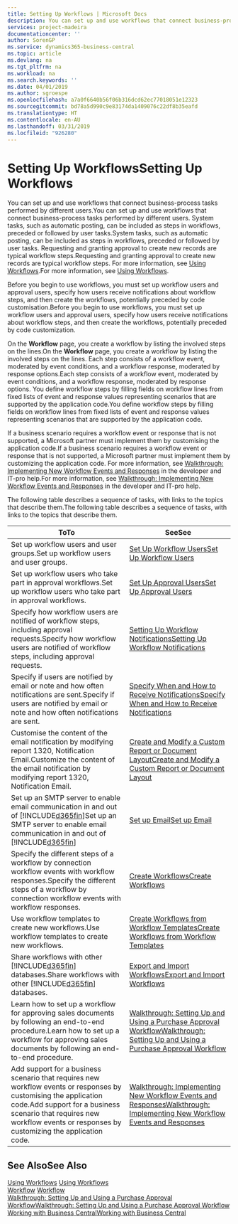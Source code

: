 ```yaml
---
title: Setting Up Workflows | Microsoft Docs
description: You can set up and use workflows that connect business-process tasks performed by different users. System tasks, such as automatic posting, can be included as steps in workflows, preceded or followed by user tasks. Requesting and granting approval to create new records are typical workflow steps.
services: project-madeira
documentationcenter: ''
author: SorenGP
ms.service: dynamics365-business-central
ms.topic: article
ms.devlang: na
ms.tgt_pltfrm: na
ms.workload: na
ms.search.keywords: ''
ms.date: 04/01/2019
ms.author: sgroespe
ms.openlocfilehash: a7a0f6640b56f06b316dcd62ec77018051e12323
ms.sourcegitcommit: bd78a5d990c9e83174da1409076c22df8b35eafd
ms.translationtype: HT
ms.contentlocale: en-AU
ms.lasthandoff: 03/31/2019
ms.locfileid: "926280"
---
```

# <a name="setting-up-workflows"></a><span data-ttu-id="2d8b6-105">Setting Up Workflows</span><span class="sxs-lookup"><span data-stu-id="2d8b6-105">Setting Up Workflows</span></span>
<span data-ttu-id="2d8b6-106">You can set up and use workflows that connect business-process tasks performed by different users.</span><span class="sxs-lookup"><span data-stu-id="2d8b6-106">You can set up and use workflows that connect business-process tasks performed by different users.</span></span> <span data-ttu-id="2d8b6-107">System tasks, such as automatic posting, can be included as steps in workflows, preceded or followed by user tasks.</span><span class="sxs-lookup"><span data-stu-id="2d8b6-107">System tasks, such as automatic posting, can be included as steps in workflows, preceded or followed by user tasks.</span></span> <span data-ttu-id="2d8b6-108">Requesting and granting approval to create new records are typical workflow steps.</span><span class="sxs-lookup"><span data-stu-id="2d8b6-108">Requesting and granting approval to create new records are typical workflow steps.</span></span> <span data-ttu-id="2d8b6-109">For more information, see [Using Workflows](across-use-workflows.md).</span><span class="sxs-lookup"><span data-stu-id="2d8b6-109">For more information, see [Using Workflows](across-use-workflows.md).</span></span>  

 <span data-ttu-id="2d8b6-110">Before you begin to use workflows, you must set up workflow users and approval users, specify how users receive notifications about workflow steps, and then create the workflows, potentially preceded by code customisation.</span><span class="sxs-lookup"><span data-stu-id="2d8b6-110">Before you begin to use workflows, you must set up workflow users and approval users, specify how users receive notifications about workflow steps, and then create the workflows, potentially preceded by code customization.</span></span>  

 <span data-ttu-id="2d8b6-111">On the **Workflow** page, you create a workflow by listing the involved steps on the lines.</span><span class="sxs-lookup"><span data-stu-id="2d8b6-111">On the **Workflow** page, you create a workflow by listing the involved steps on the lines.</span></span> <span data-ttu-id="2d8b6-112">Each step consists of a workflow event, moderated by event conditions, and a workflow response, moderated by response options.</span><span class="sxs-lookup"><span data-stu-id="2d8b6-112">Each step consists of a workflow event, moderated by event conditions, and a workflow response, moderated by response options.</span></span> <span data-ttu-id="2d8b6-113">You define workflow steps by filling fields on workflow lines from fixed lists of event and response values representing scenarios that are supported by the application code.</span><span class="sxs-lookup"><span data-stu-id="2d8b6-113">You define workflow steps by filling fields on workflow lines from fixed lists of event and response values representing scenarios that are supported by the application code.</span></span>  

 <span data-ttu-id="2d8b6-114">If a business scenario requires a workflow event or response that is not supported, a Microsoft partner must implement them by customising the application code.</span><span class="sxs-lookup"><span data-stu-id="2d8b6-114">If a business scenario requires a workflow event or response that is not supported, a Microsoft partner must implement them by customizing the application code.</span></span> <span data-ttu-id="2d8b6-115">For more information, see [Walkthrough: Implementing New Workflow Events and Responses](/dynamics-nav/Walkthrough--Implementing-New-Workflow-Events-and-Responses) in the developer and IT-pro help.</span><span class="sxs-lookup"><span data-stu-id="2d8b6-115">For more information, see [Walkthrough: Implementing New Workflow Events and Responses](/dynamics-nav/Walkthrough--Implementing-New-Workflow-Events-and-Responses) in the developer and IT-pro help.</span></span>

 <span data-ttu-id="2d8b6-116">The following table describes a sequence of tasks, with links to the topics that describe them.</span><span class="sxs-lookup"><span data-stu-id="2d8b6-116">The following table describes a sequence of tasks, with links to the topics that describe them.</span></span>  

|<span data-ttu-id="2d8b6-117">**To**</span><span class="sxs-lookup"><span data-stu-id="2d8b6-117">**To**</span></span>|<span data-ttu-id="2d8b6-118">**See**</span><span class="sxs-lookup"><span data-stu-id="2d8b6-118">**See**</span></span>|  
|------------|-------------|  
|<span data-ttu-id="2d8b6-119">Set up workflow users and user groups.</span><span class="sxs-lookup"><span data-stu-id="2d8b6-119">Set up workflow users and user groups.</span></span>|[<span data-ttu-id="2d8b6-120">Set Up Workflow Users</span><span class="sxs-lookup"><span data-stu-id="2d8b6-120">Set Up Workflow Users</span></span>](across-how-to-set-up-workflow-users.md)|  
|<span data-ttu-id="2d8b6-121">Set up workflow users who take part in approval workflows.</span><span class="sxs-lookup"><span data-stu-id="2d8b6-121">Set up workflow users who take part in approval workflows.</span></span>|[<span data-ttu-id="2d8b6-122">Set Up Approval Users</span><span class="sxs-lookup"><span data-stu-id="2d8b6-122">Set Up Approval Users</span></span>](across-how-to-set-up-approval-users.md)|  
|<span data-ttu-id="2d8b6-123">Specify how workflow users are notified of workflow steps, including approval requests.</span><span class="sxs-lookup"><span data-stu-id="2d8b6-123">Specify how workflow users are notified of workflow steps, including approval requests.</span></span>|[<span data-ttu-id="2d8b6-124">Setting Up Workflow Notifications</span><span class="sxs-lookup"><span data-stu-id="2d8b6-124">Setting Up Workflow Notifications</span></span>](across-setting-up-workflow-notifications.md)|  
|<span data-ttu-id="2d8b6-125">Specify if users are notified by email or note and how often notifications are sent.</span><span class="sxs-lookup"><span data-stu-id="2d8b6-125">Specify if users are notified by email or note and how often notifications are sent.</span></span>|[<span data-ttu-id="2d8b6-126">Specify When and How to Receive Notifications</span><span class="sxs-lookup"><span data-stu-id="2d8b6-126">Specify When and How to Receive Notifications</span></span>](across-how-to-specify-when-and-how-to-receive-notifications.md)|  
|<span data-ttu-id="2d8b6-127">Customise the content of the email notification by modifying report 1320, Notification Email.</span><span class="sxs-lookup"><span data-stu-id="2d8b6-127">Customize the content of the email notification by modifying report 1320, Notification Email.</span></span>|[<span data-ttu-id="2d8b6-128">Create and Modify a Custom Report or Document Layout</span><span class="sxs-lookup"><span data-stu-id="2d8b6-128">Create and Modify a Custom Report or Document Layout</span></span>](ui-how-create-custom-report-layout.md)|  
|<span data-ttu-id="2d8b6-129">Set up an SMTP server to enable email communication in and out of [!INCLUDE[d365fin](includes/d365fin_md.md)]</span><span class="sxs-lookup"><span data-stu-id="2d8b6-129">Set up an SMTP server to enable email communication in and out of [!INCLUDE[d365fin](includes/d365fin_md.md)]</span></span>|[<span data-ttu-id="2d8b6-130">Set up Email</span><span class="sxs-lookup"><span data-stu-id="2d8b6-130">Set up Email</span></span>](admin-how-setup-email.md)|
|<span data-ttu-id="2d8b6-131">Specify the different steps of a workflow by connection workflow events with workflow responses.</span><span class="sxs-lookup"><span data-stu-id="2d8b6-131">Specify the different steps of a workflow by connection workflow events with workflow responses.</span></span>|[<span data-ttu-id="2d8b6-132">Create Workflows</span><span class="sxs-lookup"><span data-stu-id="2d8b6-132">Create Workflows</span></span>](across-how-to-create-workflows.md)|  
|<span data-ttu-id="2d8b6-133">Use workflow templates to create new workflows.</span><span class="sxs-lookup"><span data-stu-id="2d8b6-133">Use workflow templates to create new workflows.</span></span>|[<span data-ttu-id="2d8b6-134">Create Workflows from Workflow Templates</span><span class="sxs-lookup"><span data-stu-id="2d8b6-134">Create Workflows from Workflow Templates</span></span>](across-how-to-create-workflows-from-workflow-templates.md)|  
|<span data-ttu-id="2d8b6-135">Share workflows with other [!INCLUDE[d365fin](includes/d365fin_md.md)] databases.</span><span class="sxs-lookup"><span data-stu-id="2d8b6-135">Share workflows with other [!INCLUDE[d365fin](includes/d365fin_md.md)] databases.</span></span>|[<span data-ttu-id="2d8b6-136">Export and Import Workflows</span><span class="sxs-lookup"><span data-stu-id="2d8b6-136">Export and Import Workflows</span></span>](across-how-to-export-and-import-workflows.md)|  
|<span data-ttu-id="2d8b6-137">Learn how to set up a workflow for approving sales documents by following an end-to-end procedure.</span><span class="sxs-lookup"><span data-stu-id="2d8b6-137">Learn how to set up a workflow for approving sales documents by following an end-to-end procedure.</span></span>|[<span data-ttu-id="2d8b6-138">Walkthrough: Setting Up and Using a Purchase Approval Workflow</span><span class="sxs-lookup"><span data-stu-id="2d8b6-138">Walkthrough: Setting Up and Using a Purchase Approval Workflow</span></span>](walkthrough-setting-up-and-using-a-purchase-approval-workflow.md)|  
|<span data-ttu-id="2d8b6-139">Add support for a business scenario that requires new workflow events or responses by customising the application code.</span><span class="sxs-lookup"><span data-stu-id="2d8b6-139">Add support for a business scenario that requires new workflow events or responses by customizing the application code.</span></span>|[<span data-ttu-id="2d8b6-140">Walkthrough: Implementing New Workflow Events and Responses</span><span class="sxs-lookup"><span data-stu-id="2d8b6-140">Walkthrough: Implementing New Workflow Events and Responses</span></span>](/dynamics-nav/Walkthrough--Implementing-New-Workflow-Events-and-Responses)|  

## <a name="see-also"></a><span data-ttu-id="2d8b6-141">See Also</span><span class="sxs-lookup"><span data-stu-id="2d8b6-141">See Also</span></span>  
 <span data-ttu-id="2d8b6-142">[Using Workflows](across-use-workflows.md) </span><span class="sxs-lookup"><span data-stu-id="2d8b6-142">[Using Workflows](across-use-workflows.md) </span></span>  
 <span data-ttu-id="2d8b6-143">[Workflow](across-workflow.md) </span><span class="sxs-lookup"><span data-stu-id="2d8b6-143">[Workflow](across-workflow.md) </span></span>  
 [<span data-ttu-id="2d8b6-144">Walkthrough: Setting Up and Using a Purchase Approval Workflow</span><span class="sxs-lookup"><span data-stu-id="2d8b6-144">Walkthrough: Setting Up and Using a Purchase Approval Workflow</span></span>](walkthrough-setting-up-and-using-a-purchase-approval-workflow.md)  
 [<span data-ttu-id="2d8b6-145">Working with Business Central</span><span class="sxs-lookup"><span data-stu-id="2d8b6-145">Working with Business Central</span></span>](ui-work-product.md)
